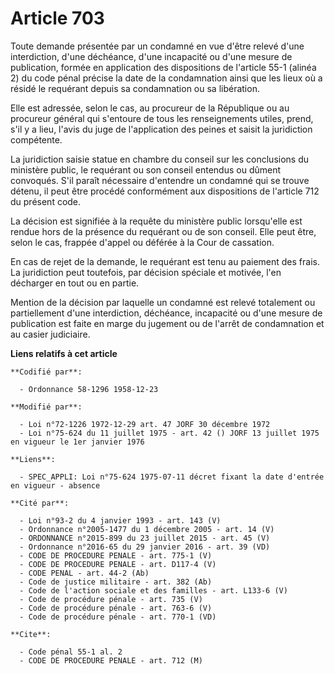# Article 703

Toute demande présentée par un condamné en vue d'être relevé d'une interdiction, d'une déchéance, d'une incapacité ou d'une
mesure de publication, formée en application des dispositions de l'article 55-1 (alinéa 2) du code pénal précise la date de
la condamnation ainsi que les lieux où a résidé le requérant depuis sa condamnation ou sa libération.

Elle est adressée, selon le cas, au procureur de la République ou au procureur général qui s'entoure de tous les
renseignements utiles, prend, s'il y a lieu, l'avis du juge de l'application des peines et saisit la juridiction compétente.

La juridiction saisie statue en chambre du conseil sur les conclusions du ministère public, le requérant ou son conseil
entendus ou dûment convoqués. S'il paraît nécessaire d'entendre un condamné qui se trouve détenu, il peut être procédé
conformément aux dispositions de l'article 712 du présent code.

La décision est signifiée à la requête du ministère public lorsqu'elle est rendue hors de la présence du requérant ou de son
conseil. Elle peut être, selon le cas, frappée d'appel ou déférée à la Cour de cassation.

En cas de rejet de la demande, le requérant est tenu au paiement des frais. La juridiction peut toutefois, par décision
spéciale et motivée, l'en décharger en tout ou en partie.

Mention de la décision par laquelle un condamné est relevé totalement ou partiellement d'une interdiction, déchéance,
incapacité ou d'une mesure de publication est faite en marge du jugement ou de l'arrêt de condamnation et au casier
judiciaire.

**Liens relatifs à cet article**

	**Codifié par**:

	  - Ordonnance 58-1296 1958-12-23

	**Modifié par**:

	  - Loi n°72-1226 1972-12-29 art. 47 JORF 30 décembre 1972
	  - Loi n°75-624 du 11 juillet 1975 - art. 42 () JORF 13 juillet 1975 en vigueur le 1er janvier 1976

	**Liens**:

	  - SPEC_APPLI: Loi n°75-624 1975-07-11 décret fixant la date d'entrée en vigueur - absence

	**Cité par**:

	  - Loi n°93-2 du 4 janvier 1993 - art. 143 (V)
	  - Ordonnance n°2005-1477 du 1 décembre 2005 - art. 14 (V)
	  - ORDONNANCE n°2015-899 du 23 juillet 2015 - art. 45 (V)
	  - Ordonnance n°2016-65 du 29 janvier 2016 - art. 39 (VD)
	  - CODE DE PROCEDURE PENALE - art. 775-1 (V)
	  - CODE DE PROCEDURE PENALE - art. D117-4 (V)
	  - CODE PENAL - art. 44-2 (Ab)
	  - Code de justice militaire - art. 382 (Ab)
	  - Code de l'action sociale et des familles - art. L133-6 (V)
	  - Code de procédure pénale - art. 735 (V)
	  - Code de procédure pénale - art. 763-6 (V)
	  - Code de procédure pénale - art. 770-1 (VD)

	**Cite**:

	  - Code pénal 55-1 al. 2
	  - CODE DE PROCEDURE PENALE - art. 712 (M)
